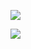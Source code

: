 ![](https://www.nta.go.jp/tmp/b2039911-4441-4a68-a157-c84c82a0e13d/images/dbeeef2a5b894287124636eb40396886328eaead4064124141e9c7b9cbc18499.jpg)

![](https://www.nta.go.jp/tmp/b2039911-4441-4a68-a157-c84c82a0e13d/images/2b9592f18e3e2408520c6275d170592846176ece34c4f7ca9676c5aa79e05c05.jpg)